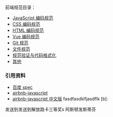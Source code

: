 前端规范目录：
* [JavaScript 编码规范](js.html)
* [CSS 编码规范](css.html)
* [HTML 编码规范](html.html)
* [Vue 编码规范](vue.html)
* [Git 规范](git.html)
* [文件规范](file.html)
* [规范验证与代码格式化](verify.html)
* [其他](other.html)

### 引用资料
* [百度 spec](https://github.com/ecomfe/spec)
* [airbnb-javascript](https://github.com/airbnb/javascript)
* [<u>airbnb-javascript 中文版</u>]()
fasdfasdklfjasdflk
[b]: 



> 
>

发送到发送到解放路卡三等奖s
阿斯顿发斯蒂芬
